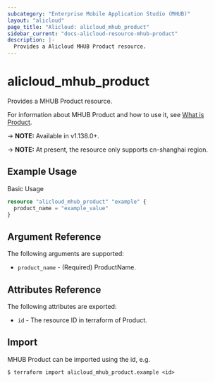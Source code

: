 ```yaml
---
subcategory: "Enterprise Mobile Application Studio (MHUB)"
layout: "alicloud"
page_title: "Alicloud: alicloud_mhub_product"
sidebar_current: "docs-alicloud-resource-mhub-product"
description: |-
  Provides a Alicloud MHUB Product resource.
---
```


# alicloud\_mhub\_product

Provides a MHUB Product resource.

For information about MHUB Product and how to use it, see [What is Product](https://help.aliyun.com/product/65109.html).

-> **NOTE:** Available in v1.138.0+.

-> **NOTE:** At present, the resource only supports cn-shanghai region.

## Example Usage

Basic Usage

```terraform
resource "alicloud_mhub_product" "example" {
  product_name = "example_value"
}

```

## Argument Reference

The following arguments are supported:

* `product_name` - (Required) ProductName.

## Attributes Reference

The following attributes are exported:

* `id` - The resource ID in terraform of Product.

## Import

MHUB Product can be imported using the id, e.g.

```
$ terraform import alicloud_mhub_product.example <id>
```
